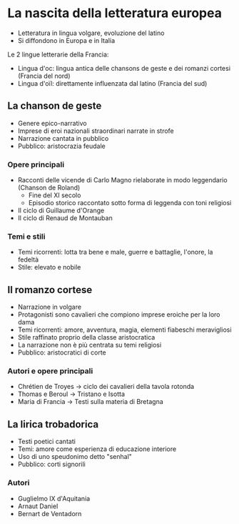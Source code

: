 # La nascita della letteratura europea

- Letteratura in lingua volgare, evoluzione del latino
- Si diffondono in Europa e in Italia

Le 2 lingue letterarie della Francia:
- Lingua d'oc: lingua antica delle chansons de geste e dei romanzi cortesi (Francia del nord)
- Lingua d'oïl: direttamente influenzata dal latino (Francia del sud)

## La chanson de geste

- Genere epico-narrativo
- Imprese di eroi nazionali straordinari narrate in strofe
- Narrazione cantata in pubblico
- Pubblico: aristocrazia feudale

### Opere principali

- Racconti delle vicende di Carlo Magno rielaborate in modo leggendario (Chanson de Roland)
	- Fine del XI secolo
	- Episodio storico raccontato sotto forma di leggenda con toni religiosi
- Il ciclo di Guillaume d'Orange
- Il ciclo di Renaud de Montauban

### Temi e stili

- Temi ricorrenti: lotta tra bene e male, guerre e battaglie, l'onore, la fedeltà
- Stile: elevato e nobile

## Il romanzo cortese

- Narrazione in volgare
- Protagonisti sono cavalieri che compiono imprese eroiche per la loro dama
- Temi ricorrenti: amore, avventura, magia, elementi fiabeschi meravigliosi
- Stile raffinato proprio della classe aristocratica
- La narrazione non è più centrata su temi religiosi
- Pubblico: aristocratici di corte

### Autori e opere principali

- Chrétien de Troyes → ciclo dei cavalieri della tavola rotonda
- Thomas e Beroul → Tristano e Isotta
- Maria di Francia → Testi sulla materia di Bretagna

## La lirica trobadorica

- Testi poetici cantati
- Temi: amore come esperienza di educazione interiore
- Uso di uno speudonimo detto "senhal"
- Pubblico: corti signorili

### Autori

- Guglielmo IX d'Aquitania
- Arnaut Daniel
- Bernart de Ventadorn